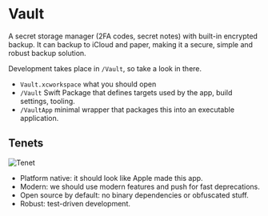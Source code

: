 # Vault

A secret storage manager (2FA codes, secret notes) with built-in encrypted backup.
It can backup to iCloud and paper, making it a secure, simple and robust backup solution.

Development takes place in `/Vault`, so take a look in there.

- `Vault.xcworkspace` what you should open
- `/Vault` Swift Package that defines targets used by the app, build settings, tooling.
- `/VaultApp` minimal wrapper that packages this into an executable application.

## Tenets

![Tenet](https://media.tenor.com/bcOXw06JhO8AAAAC/tenet-hands.gif)

- Platform native: it should look like Apple made this app.
- Modern: we should use modern features and push for fast deprecations.
- Open source by default: no binary dependencies or obfuscated stuff.
- Robust: test-driven development.
